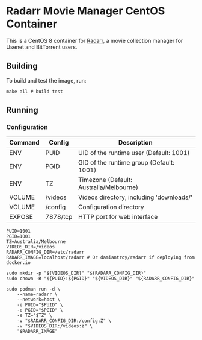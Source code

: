# Radarr Movie Manager CentOS Container

This is a CentOS 8 container for [Radarr](https://radarr.video/), a movie collection manager for Usenet and BitTorrent users.

## Building

To build and test the image, run:

```shell script
make all # build test
```

## Running

### Configuration

| Command | Config   | Description
| ------- | -------- | -----
| ENV     | PUID     | UID of the runtime user (Default: 1001)
| ENV     | PGID     | GID of the runtime group (Default: 1001)
| ENV     | TZ       | Timezone (Default: Australia/Melbourne)
| VOLUME  | /videos  | Videos directory, including 'downloads/'
| VOLUME  | /config  | Configuration directory
| EXPOSE  | 7878/tcp | HTTP port for web interface

```shell script
PUID=1001
PGID=1001
TZ=Australia/Melbourne
VIDEOS_DIR=/videos
RADARR_CONFIG_DIR=/etc/radarr
RADARR_IMAGE=localhost/radarr # Or damiantroy/radarr if deploying from docker.io

sudo mkdir -p "${VIDEOS_DIR}" "${RADARR_CONFIG_DIR}"
sudo chown -R "${PUID}:${PGID}" "${VIDEOS_DIR}" "${RADARR_CONFIG_DIR}"

sudo podman run -d \
    --name=radarr \
    --network=host \
    -e PUID="$PUID" \
    -e PGID="$PGID" \
    -e TZ="$TZ" \
    -v "$RADARR_CONFIG_DIR:/config:Z" \
    -v "$VIDEOS_DIR:/videos:z" \
    "$RADARR_IMAGE"
```
